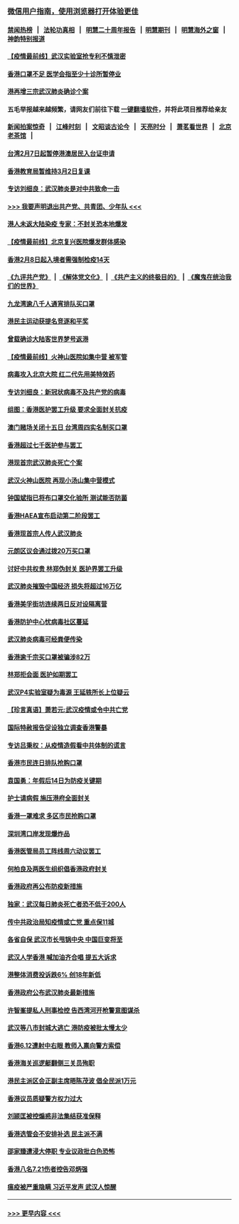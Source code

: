 ### [微信用户指南，使用浏览器打开体验更佳](https://github.com/gfw-breaker/banned-news1/blob/master/indexes/wechat-guide.md?t=0)
#### [禁闻热榜](热点新闻.md?t=0)  &nbsp;&nbsp;|&nbsp;&nbsp; [法轮功真相](https://github.com/gfw-breaker/truth/blob/master/README.md?t=0) &nbsp;&nbsp;|&nbsp;&nbsp; [明慧二十周年报告](https://github.com/gfw-breaker/mh-reports/blob/master/README.md?t=0) &nbsp;&nbsp;|&nbsp;&nbsp;[明慧期刊](https://github.com/gfw-breaker/mh-qikan) &nbsp;&nbsp;|&nbsp;&nbsp; [明慧海外之窗](https://github.com/gfw-breaker/mh-news/blob/master/README.md?t=0) &nbsp;&nbsp;|&nbsp;&nbsp; [神韵特别报道](https://github.com/gfw-breaker/mh-news/blob/master/shenyun.md?t=0)
#### [【疫情最前线】武汉实验室抢专利不慎泄密](../pages/nsc415/n11850310.md?t=02080433) 
#### [香港口罩不足 医学会指至少十诊所暂停业](../pages/nsc415/n11850301.md?t=02080433) 
#### [港再增三宗武汉肺炎确诊个案](../pages/nsc415/n11850328.md?t=02080433) 
#### 五毛举报越来越频繁，请网友们前往下载 [一键翻墙软件](https://github.com/gfw-breaker/ssr-accounts)，并将此项目推荐给亲友
#### [新闻拍案惊奇](https://github.com/gfw-breaker/banned-news1/blob/master/pages/link4.md) &nbsp;&nbsp;|&nbsp;&nbsp; [江峰时刻](https://github.com/gfw-breaker/banned-news1/blob/master/pages/link4.md) &nbsp;&nbsp;|&nbsp;&nbsp; [文昭谈古论今](https://github.com/gfw-breaker/banned-news1/blob/master/pages/link4.md) &nbsp;&nbsp;|&nbsp;&nbsp; [天亮时分](https://github.com/gfw-breaker/banned-news1/blob/master/pages/link4.md) &nbsp;&nbsp;|&nbsp;&nbsp; [萧茗看世界](https://github.com/gfw-breaker/banned-news1/blob/master/pages/link4.md) &nbsp;&nbsp;|&nbsp;&nbsp; [北京老茶馆](https://github.com/gfw-breaker/banned-news1/blob/master/pages/link4.md) &nbsp;&nbsp;|&nbsp;&nbsp; 
#### [台湾2月7日起暂停港澳居民入台证申请](../pages/nsc415/n11850304.md?t=02080433) 
#### [香港教育局暂维持3月2日复课](../pages/nsc415/n11850260.md?t=02080433) 
#### [专访刘细良：武汉肺炎是对中共致命一击](../pages/nsc415/n11849934.md?t=02080433) 
#### [>>> 我要声明退出共产党、共青团、少年队 <<<](https://github.com/begood0513/goodnews/blob/master/quit/letter.md) 
#### [港人未返大陆染疫 专家：不封关恐本地爆发](../pages/nsc415/n11848021.md?t=02080433) 
#### [【疫情最前线】北京复兴医院爆发群体感染](../pages/nsc415/n11847626.md?t=02080433) 
#### [香港2月8日起入境者需强制检疫14天](../pages/nsc415/n11847658.md?t=02080433) 
#### [《九评共产党》](https://github.com/begood0513/9ping.md/blob/master/README.md) &nbsp;|&nbsp; [《解体党文化》](../../../../jtdwh.md/blob/master/README.md)  &nbsp;|&nbsp; [《共产主义的终极目的》](../../../../gczydzjmd.md/blob/master/README.md) &nbsp;|&nbsp; [《魔鬼在统治我们的世界》](../../../../mgztzwmdsj.md/blob/master/README.md) 
#### [九龙湾逾八千人通宵排队买口罩](../pages/nsc415/n11847647.md?t=02080433) 
#### [港民主运动获提名竞逐和平奖](../pages/nsc415/n11847633.md?t=02080433) 
#### [曾载确诊大陆客世界梦号返港](../pages/nsc415/n11847608.md?t=02080433) 
#### [【疫情最前线】火神山医院如集中营 被军管](../pages/nsc415/n11847524.md?t=02080433) 
#### [病毒攻入北京大院 红二代先用美特效药](../pages/nsc415/n11847427.md?t=02080433) 
#### [专访刘细良：新冠状病毒不及共产党的病毒](../pages/nsc415/n11847164.md?t=02080433) 
#### [组图：香港医护罢工升级 要求全面封关抗疫](../pages/nsc415/n11844107.md?t=02080433) 
#### [澳门赌场关闭十五日 台湾周四实名制买口罩](../pages/nsc415/n11845083.md?t=02080433) 
#### [香港超过七千医护参与罢工](../pages/nsc415/n11845051.md?t=02080433) 
#### [港现首宗武汉肺炎死亡个案](../pages/nsc415/n11844998.md?t=02080433) 
#### [武汉火神山医院 再现小汤山集中营模式](../pages/nsc415/n11844763.md?t=02080433) 
#### [钟国斌指已将布口罩交化验所 测试能否防菌](../pages/nsc415/n11842783.md?t=02080433) 
#### [香港HAEA宣布启动第二阶段罢工](../pages/nsc415/n11842723.md?t=02080433) 
#### [香港现首宗人传人武汉肺炎](../pages/nsc415/n11842766.md?t=02080433) 
#### [元朗区议会通过拨20万买口罩](../pages/nsc415/n11842754.md?t=02080433) 
#### [讨好中共权贵 林郑伪封关 医护界罢工升级](../pages/nsc415/n11842359.md?t=02080433) 
#### [武汉肺炎摧毁中国经济 损失将超过16万亿](../pages/nsc415/n11839723.md?t=02080433) 
#### [香港美孚街坊连续两日反对设隔离营](../pages/nsc415/n11839962.md?t=02080433) 
#### [香港防护中心忧病毒社区蔓延](../pages/nsc415/n11839933.md?t=02080433) 
#### [武汉肺炎病毒可经粪便传染](../pages/nsc415/n11839939.md?t=02080433) 
#### [香港逾千宗买口罩被骗涉82万](../pages/nsc415/n11839914.md?t=02080433) 
#### [林郑拒会面 医护如期罢工](../pages/nsc415/n11839892.md?t=02080433) 
#### [武汉P4实验室疑为毒源 王延轶所长上位疑云](../pages/nsc415/n11835543.md?t=02080433) 
#### [【珍言真语】萧若元:武汉疫情或令中共亡党](../pages/nsc415/n11829394.md?t=02080433) 
#### [国际特赦报告促设独立调查香港警暴](../pages/nsc415/n11833845.md?t=02080433) 
#### [专访吕秉权：从疫情造假看中共体制的谎言](../pages/nsc415/n11833813.md?t=02080433) 
#### [香港市民连日排队抢购口罩](../pages/nsc415/n11833794.md?t=02080433) 
#### [袁国勇：年假后14日为防疫关键期](../pages/nsc415/n11831088.md?t=02080433) 
#### [护士请病假 施压港府全面封关](../pages/nsc415/n11831030.md?t=02080433) 
#### [香港一罩难求 多区市民抢购口罩](../pages/nsc415/n11831002.md?t=02080433) 
#### [深圳湾口岸发现爆炸品](../pages/nsc415/n11828802.md?t=02080433) 
#### [香港医管局员工阵线周六动议罢工](../pages/nsc415/n11828762.md?t=02080433) 
#### [何柏良及两医生组织倡香港政府封关](../pages/nsc415/n11828749.md?t=02080433) 
#### [香港政府再公布防疫新措施](../pages/nsc415/n11828716.md?t=02080433) 
#### [独家：武汉每日肺炎死亡者恐不低于200人](../pages/nsc415/n11828240.md?t=02080433) 
#### [传中共政治局知疫情或亡党 重点保11城](../pages/nsc415/n11828145.md?t=02080433) 
#### [各省自保 武汉市长甩锅中央 中国巨变将至](../pages/nsc415/n11828021.md?t=02080433) 
#### [武汉人学香港 喊加油齐合唱 提五大诉求](../pages/nsc415/n11827046.md?t=02080433) 
#### [港整体消费投诉跌6% 创18年新低](../pages/nsc415/n11817280.md?t=02080433) 
#### [香港政府公布武汉肺炎最新措施](../pages/nsc415/n11817152.md?t=02080433) 
#### [许智峯提私人刑事检控 告西湾河开枪警意图谋杀](../pages/nsc415/n11817132.md?t=02080433) 
#### [武汉等八市封城大逃亡 港防疫被批太慢太少](../pages/nsc415/n11817058.md?t=02080433) 
#### [香港6.12遭射中右眼 教师入禀向警方索偿](../pages/nsc415/n11814678.md?t=02080433) 
#### [香港海关巡逻艇翻侧三关员殉职](../pages/nsc415/n11814604.md?t=02080433) 
#### [港民主派区会正副主席晤陈茂波 倡全民派1万元](../pages/nsc415/n11814582.md?t=02080433) 
#### [香港议员质疑警方权力过大](../pages/nsc415/n11814560.md?t=02080433) 
#### [刘颕匡被控煽惑非法集结获准保释](../pages/nsc415/n11811727.md?t=02080433) 
#### [香港选管会不安排补选 民主派不满](../pages/nsc415/n11811691.md?t=02080433) 
#### [邵家臻遭浸大停职 专业议政批白色恐怖](../pages/nsc415/n11811670.md?t=02080433) 
#### [香港八名7.21伤者控告邓炳强](../pages/nsc415/n11811623.md?t=02080433) 
#### [瘟疫被严重隐瞒 习近平发声 武汉人惊醒](../pages/nsc415/n11811186.md?t=02080433) 

----
#### [ >>> 更早内容 <<< ](../indexes/nsc415-earlier.md)
